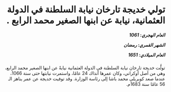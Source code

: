 <h1 dir="rtl">تولي خديجة تارخان نيابة السلطنة في الدولة العثمانية، نيابة عن ابنها الصغير محمد الرابع .</h1>

<h5 dir="rtl">العام الهجري:  1061

الشهر القمري: رمضان

العام الميلادي: 1651</h5>

<p dir="rtl">تولَّت خديجة تارخان نيابة السلطنة في الدولة العثمانية نيابةً عن ابنها الصغير محمد الرابع، وهي من أصل أوكراني، وكان عمرها آنذاك 24 عامًا، واستمرت نيابتها حتى سنة 1066، عندما صعد كوبريلي محمد باشا إلى رئاسة الوزارة. وقد توفيت خديجة عن عمر يناهز الـ 56 عامًا سنة 1683م.</p></br>
